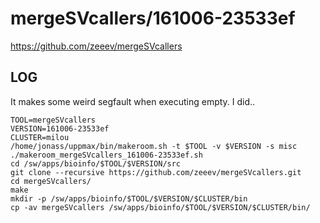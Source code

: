mergeSVcallers/161006-23533ef
========================

<https://github.com/zeeev/mergeSVcallers>

LOG
---

It makes some weird segfault when executing empty.
I did..

    TOOL=mergeSVcallers
    VERSION=161006-23533ef
    CLUSTER=milou
    /home/jonass/uppmax/bin/makeroom.sh -t $TOOL -v $VERSION -s misc
    ./makeroom_mergeSVcallers_161006-23533ef.sh
    cd /sw/apps/bioinfo/$TOOL/$VERSION/src
    git clone --recursive https://github.com/zeeev/mergeSVcallers.git
    cd mergeSVcallers/
    make
    mkdir -p /sw/apps/bioinfo/$TOOL/$VERSION/$CLUSTER/bin
    cp -av mergeSVcallers /sw/apps/bioinfo/$TOOL/$VERSION/$CLUSTER/bin/
